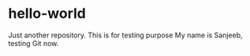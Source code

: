 # hello-world
Just another repository. This is for testing purpose
My name is Sanjeeb, testing Git now.
